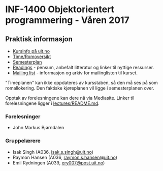 INF-1400 Objektorientert programmering - Våren 2017
================================


Praktisk informasjon
--------------

* [Kursinfo på uit.no](http://uit.no/studiekatalog/emner/2017/var/inf-1400-1)
* [Time/Romoversikt](http://timeplan.uit.no/emne_timeplan.php?year=2017&module[]=INF-1400-1#week-1)
* [Semesterplan](semesterplan.md)
* [Readings](readings.md) - pensum, anbefalt litteratur og linker til nyttige ressurser.
* [Mailing list](https://list.uit.no/sympa/info/inf-1400-s17) - informasjon og arkiv for mailinglisten til kurset. 

"Timeplanen" kan ikke oppdateres av kursstaben, så den må ses på som romallokering. Den faktiske kjøreplanen vil ligge i semesterplanen over.

Opptak av forelesningene kan dere nå via Mediasite. Linker til forelesningene ligger i [lectures/README.md](lectures/README.md).


### Forelesninger
- John Markus Bjørndalen

### Gruppelærere
- Isak Singh (A036, [isak.s.singh@uit.no](mailto:isak.s.singh@uit.no))
- Raymon Hansen (A036, [raymon.s.hansen@uit.no](mailto:raymon.s.hansen@uit.no))
- Emil Rydningen (A039, [ery007@post.uit.no](mailto:ery007@post.uit.no))
